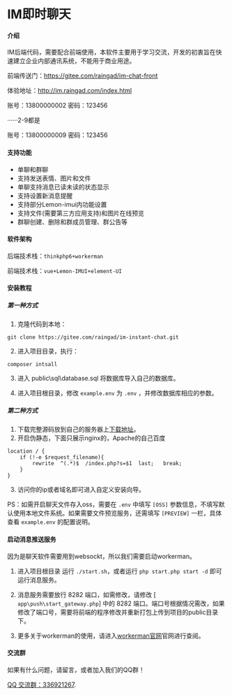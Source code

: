# IM即时聊天

#### 介绍
IM后端代码，需要配合前端使用，本软件主要用于学习交流，开发的初衷旨在快速建立企业内部通讯系统，不能用于商业用途。

前端传送门：https://gitee.com/raingad/im-chat-front

体验地址：http://im.raingad.com/index.html

账号：13800000002  密码：123456

······2-9都是

账号：13800000009  密码：123456

#### 支持功能

- 单聊和群聊
- 支持发送表情、图片和文件
- 单聊支持消息已读未读的状态显示
- 支持设置新消息提醒
- 支持部分Lemon-imui内功能设置
- 支持文件(需要第三方应用支持)和图片在线预览
- 群聊创建、删除和群成员管理、群公告等
#### 软件架构

后端技术栈：`thinkphp6+workerman`

前端技术栈：`vue+Lemon-IMUI+element-UI`


#### 安装教程
##### 第一种方式
1.  克隆代码到本地： 
``` 
git clone https://gitee.com/raingad/im-instant-chat.git
```
2.  进入项目目录，执行： 
```
composer intsall
```
3.  进入 public\sql\database.sql 将数据库导入自己的数据库。

4.  进入项目根目录，修改 `example.env` 为 `.env` ，并修改数据库相应的参数。

##### 第二种方式
1. 下载完整源码放到自己的服务器上[下载地址](https://gitee.com/raingad/im-instant-chat/releases/0.6.14)。
2. 开启伪静态，下面只展示nginx的，Apache的自己百度
``` 
location / {
	if (!-e $request_filename){
		rewrite  ^(.*)$  /index.php?s=$1  last;   break;
	}
}
```
3. 访问你的ip或者域名即可进入自定义安装向导。

PS：如需开启聊天文件存入oss，需要在 `.env` 中填写 `[OSS]` 参数信息，不填写默认使用本地文件系统。如果需要文件预览服务，还需填写 `[PREVIEW]` 一栏，具体查看 `example.env` 的配置说明。

#### 启动消息推送服务
因为是聊天软件需要用到websockt，所以我们需要启动workerman。

1. 进入项目根目录 运行 `./start.sh`，或者运行 `php start.php start -d` 即可运行消息服务。

2. 消息服务需要放行 8282 端口，如需修改，请修改 [ `app\push\start_gateway.php`] 中的 8282 端口。端口号根据情况需改，如果修改了端口号，需要将前端的程序修改并重新打包上传到项目的public目录下。

3. 更多关于workerman的使用，请进入[workerman官网](https://www.workerman.net/)官网进行查阅。


#### 交流群
如果有什么问题，请留言，或者加入我们的QQ群！

[QQ 交流群：336921267](https://jq.qq.com/?_wv=1027&k=jMQAt9lh).

